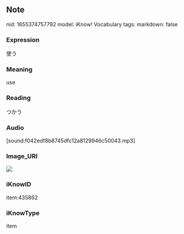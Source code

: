 ## Note
nid: 1655374757792
model: iKnow! Vocabulary
tags: 
markdown: false

### Expression
使う

### Meaning
use

### Reading
つかう

### Audio
[sound:f042edf8b8745dfc12a8129946c50043.mp3]

### Image_URI
<img src="a86308cee7ffb120f950dfe7eeb42fec.jpg">

### iKnowID
item:435862

### iKnowType
item
